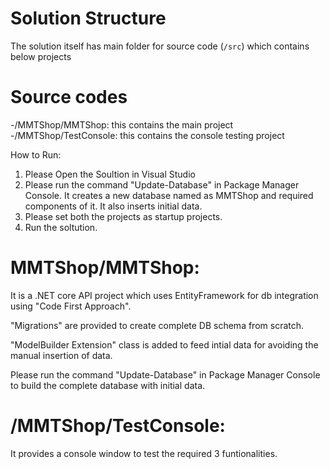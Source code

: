 # Solution Structure

The solution itself has main folder for source code (`/src`) which contains below projects

# Source codes

-/MMTShop/MMTShop: this contains the main project
-/MMTShop/TestConsole: this contains the console testing project

How to Run:

1) Please Open the Soultion in Visual Studio
2) Please run the command "Update-Database" in Package Manager Console.
   It creates a new database named as MMTShop and required components of it. It also inserts initial data.
3) Please set both the projects as startup projects.
4) Run the soltution.

# MMTShop/MMTShop:

It is a .NET core API project which uses EntityFramework for db integration using "Code First Approach".

"Migrations" are provided to create complete DB schema from scratch.

"ModelBuilder Extension" class is added to feed intial data for avoiding the manual insertion of data.

Please run the command "Update-Database" in Package Manager Console to build the complete database with initial data.

# /MMTShop/TestConsole:

It provides a console window to test the required 3 funtionalities.


